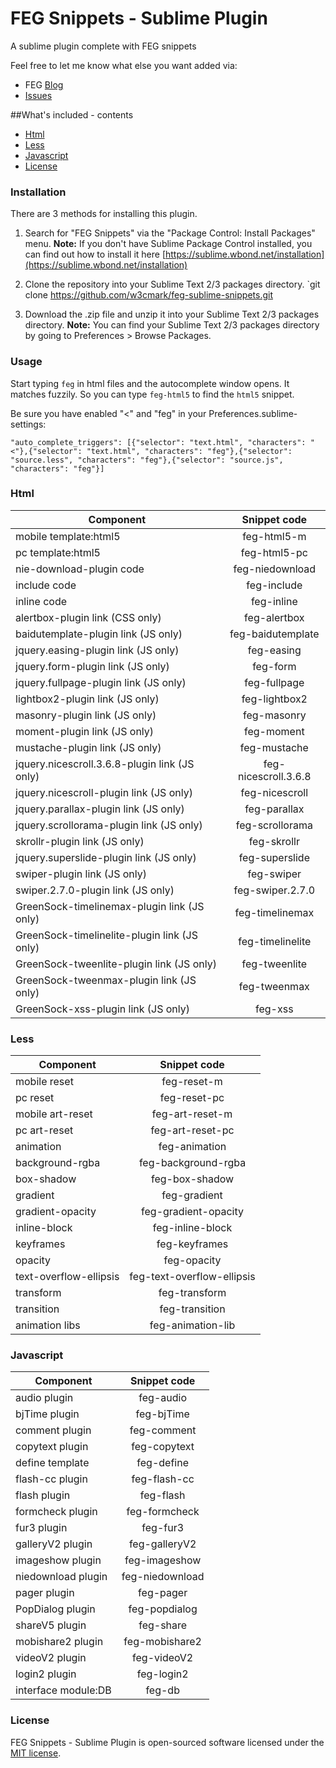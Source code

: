 FEG Snippets - Sublime Plugin
==================

A sublime plugin complete with FEG snippets

Feel free to let me know what else you want added via:

- FEG [Blog](http://feg.netease.com/)
- [Issues](https://github.com/w3cmark/feg-sublime-snippets/issues)

##What's included - contents
- [Html](#html)
- [Less](#less)
- [Javascript](#javascript)
- [License](#license)

### Installation

There are 3 methods for installing this plugin.

1. Search for "FEG Snippets" via the "Package Control: Install Packages" menu.
**Note:** If you don't have Sublime Package Control installed, you can find out how to install it here [https://sublime.wbond.net/installation](https://sublime.wbond.net/installation)

2. Clone the repository into your Sublime Text 2/3 packages directory.
`git clone https://github.com/w3cmark/feg-sublime-snippets.git

3. Download the .zip file and unzip it into your Sublime Text 2/3 packages directory.
**Note:** You can find your Sublime Text 2/3 packages directory by going to Preferences > Browse Packages.

### Usage

Start typing `feg` in html files and the autocomplete window opens. It matches fuzzily. So you can type `feg-html5` to find the `html5` snippet.

Be sure you have enabled "<" and "feg" in your Preferences.sublime-settings:

`"auto_complete_triggers": [{"selector": "text.html", "characters": "<"},{"selector": "text.html", "characters": "feg"},{"selector": "source.less", "characters": "feg"},{"selector": "source.js", "characters": "feg"}]`

### Html

| Component                               | Snippet code                   |
|---------------------------------------- | :-----------------------------:|
| mobile template:html5                   | feg-html5-m                    |
| pc template:html5                       | feg-html5-pc                   |
| nie-download-plugin code                | feg-niedownload                |
| include code                            | feg-include                    |
| inline code                             | feg-inline                     |
| alertbox-plugin link (CSS only)         | feg-alertbox                   |
| baidutemplate-plugin link (JS only)     | feg-baidutemplate              |
| jquery.easing-plugin link (JS only)     | feg-easing                     |
| jquery.form-plugin link (JS only)       | feg-form                       |
| jquery.fullpage-plugin link (JS only)   | feg-fullpage                   |
| lightbox2-plugin link (JS only)         | feg-lightbox2                  |
| masonry-plugin link (JS only)           | feg-masonry                    |
| moment-plugin link (JS only)            | feg-moment                     |
| mustache-plugin link (JS only)          | feg-mustache                   |
| jquery.nicescroll.3.6.8-plugin link (JS only)| feg-nicescroll.3.6.8      |
| jquery.nicescroll-plugin link (JS only) | feg-nicescroll                 |
| jquery.parallax-plugin link (JS only)   | feg-parallax                   |
| jquery.scrollorama-plugin link (JS only)| feg-scrollorama                |
| skrollr-plugin link (JS only)           | feg-skrollr                    |
| jquery.superslide-plugin link (JS only) | feg-superslide                 |
| swiper-plugin link (JS only)            | feg-swiper                     |
| swiper.2.7.0-plugin link (JS only)      | feg-swiper.2.7.0               |
| GreenSock-timelinemax-plugin link (JS only) | feg-timelinemax            |
| GreenSock-timelinelite-plugin link (JS only)| feg-timelinelite           |
| GreenSock-tweenlite-plugin link (JS only)| feg-tweenlite                 |
| GreenSock-tweenmax-plugin link (JS only) | feg-tweenmax                  |
| GreenSock-xss-plugin link (JS only)      | feg-xss                       |


### Less

| Component                               | Snippet code                   |
|---------------------------------------- | :-----------------------------:|
| mobile reset                            | feg-reset-m                    |
| pc reset                                | feg-reset-pc                   |
| mobile art-reset                        | feg-art-reset-m                |
| pc art-reset                            | feg-art-reset-pc               |
| animation                               | feg-animation                  |
| background-rgba                         | feg-background-rgba            |
| box-shadow                              | feg-box-shadow                 |
| gradient                                | feg-gradient                   |
| gradient-opacity                        | feg-gradient-opacity           |
| inline-block                            | feg-inline-block               |
| keyframes                               | feg-keyframes                  |
| opacity                                 | feg-opacity                    |
| text-overflow-ellipsis                  | feg-text-overflow-ellipsis     |
| transform                               | feg-transform                  |
| transition                              | feg-transition                 |
| animation libs                          | feg-animation-lib              |

### Javascript

| Component                               | Snippet code                   |
|---------------------------------------- | :-----------------------------:|
| audio plugin                            | feg-audio                      |
| bjTime plugin                           | feg-bjTime                     |
| comment plugin                          | feg-comment                    |
| copytext plugin                         | feg-copytext                   |
| define template                         | feg-define                     |
| flash-cc plugin                         | feg-flash-cc                   |
| flash plugin                            | feg-flash                      |
| formcheck plugin                        | feg-formcheck                  |
| fur3 plugin                             | feg-fur3                       |
| galleryV2 plugin                        | feg-galleryV2                  |
| imageshow plugin                        | feg-imageshow                  |
| niedownload plugin                      | feg-niedownload                |
| pager plugin                            | feg-pager                      |
| PopDialog plugin                        | feg-popdialog                  |
| shareV5 plugin                          | feg-share                      |
| mobishare2 plugin                       | feg-mobishare2                 |
| videoV2 plugin                          | feg-videoV2                    |
| login2 plugin                           | feg-login2                     |
| interface module:DB                     | feg-db                         |


### License

FEG Snippets - Sublime Plugin is open-sourced software licensed under the [MIT license](http://opensource.org/licenses/MIT).